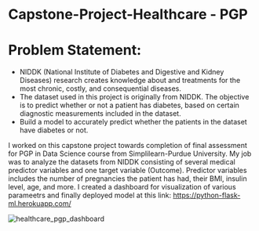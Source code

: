 # Capstone-Project-Healthcare - PGP

# Problem Statement:
- NIDDK (National Institute of Diabetes and Digestive and Kidney Diseases) research creates knowledge about and treatments for the most chronic, costly, and consequential diseases.
- The dataset used in this project is originally from NIDDK. The objective is to predict whether or not a patient has diabetes, based on certain diagnostic measurements included in the dataset.
- Build a model to accurately predict whether the patients in the dataset have diabetes or not.

I worked on this capstone project towards completion of final assessment for PGP in Data Science course from Simplilearn-Purdue University. My job was to analyze the datasets from NIDDK consisting of several medical predictor variables and one target variable (Outcome). Predictor variables includes the number of pregnancies the patient has had, their BMI, insulin level, age, and more. I created a dashboard for visualization of various parameetrs and finally deployed model at this link: https://python-flask-ml.herokuapp.com/ 

![healthcare_pgp_dashboard](https://user-images.githubusercontent.com/35433262/159495117-67621fb2-2798-4765-894a-6532d54aed77.png)
